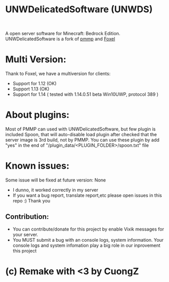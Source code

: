 <h1>UNWDelicatedSoftware (UNWDS)</h1>
<br/>

A open server software for Minecraft: Bedrock Edition. UNWDelicatedSoftware is a fork of [pmmp](https://github.com/pmmp/PocketMine-MP) and [Foxel](https://github.com/FoxelTeam/Foxel)

# Multi Version:
Thank to Foxel, we have a multiversion for clients:

+ Support for 1.12 (OK)
+ Support 1.13 (OK)
+ Support for 1.14 ( tested with 1.14.0.51 beta Win10UWP, protocol 389 )

# About plugins:
Most of PMMP can used with UNWDelicatedSoftware, but few plugin is included Spoon, that will auto-disable load plugin after checked that the server image is 3rd build, not by PMMP.
You can use these plugin by add "yes" in the end of "/plugin_data/<PLUGIN_FOLDER>/spoon.txt" file

# Known issues:
Some issue will be fixed at future version:
None
+ I dunno, it worked correctly in my server
+ If you want a bug report, translate report,etc please open issues in this repo :) Thank you

## Contribution:
+ You can contribute/donate for this project by enable Vixik messages for your server.
+ You MUST submit a bug with an console logs, system information. Your console logs and system infomation play a big role in our inprovement this project

# (c) Remake with <3 by CuongZ

